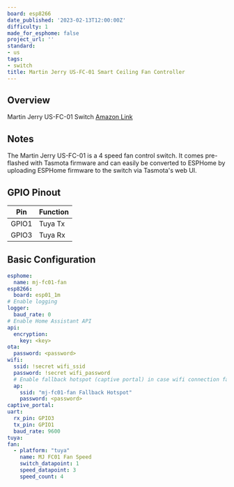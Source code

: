 ```yaml
---
board: esp8266
date_published: '2023-02-13T12:00:00Z'
difficulty: 1
made_for_esphome: false
project_url: ''
standard:
- us
tags:
- switch
title: Martin Jerry US-FC-01 Smart Ceiling Fan Controller
---
```


## Overview

Martin Jerry US-FC-01 Switch
[Amazon Link](https://amzn.to/3Sb4rYI)

## Notes

The Martin Jerry US-FC-01 is a 4 speed fan control switch. It comes pre-flashed with Tasmota firmware and can easily be converted to ESPHome by uploading ESPHome firmware to the switch via Tasmota's web UI.

## GPIO Pinout

| Pin   | Function |
| ----- | -------- |
| GPIO1 | Tuya Tx  |
| GPIO3 | Tuya Rx  |

## Basic Configuration

```yaml
esphome:
  name: mj-fc01-fan
esp8266:
  board: esp01_1m
# Enable logging
logger:
  baud_rate: 0
# Enable Home Assistant API
api:
  encryption:
    key: <key>
ota:
  password: <password>
wifi:
  ssid: !secret wifi_ssid
  password: !secret wifi_password
  # Enable fallback hotspot (captive portal) in case wifi connection fails
  ap:
    ssid: "mj-fc01-fan Fallback Hotspot"
    password: <password>
captive_portal:
uart:
  rx_pin: GPIO3
  tx_pin: GPIO1
  baud_rate: 9600
tuya:
fan:
  - platform: "tuya"
    name: MJ FC01 Fan Speed
    switch_datapoint: 1
    speed_datapoint: 3
    speed_count: 4
```